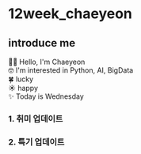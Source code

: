 # 12week_chaeyeon
## introduce me
👋🏻 Hello, I'm Chaeyeon  
🤓 I'm interested in Python, AI, BigData  
🍀 lucky  
☀️ happy  
✨ 
Today is Wednesday
### 1. 취미 업데이트
### 2. 특기 업데이트
